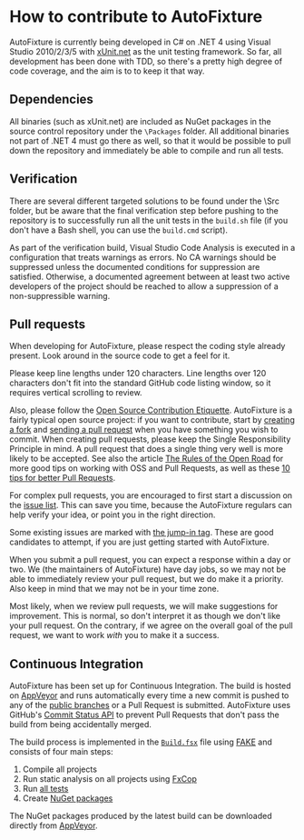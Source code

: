# How to contribute to AutoFixture

AutoFixture is currently being developed in C# on .NET 4 using Visual Studio 2010/2/3/5 with [xUnit.net](http://xunit.codeplex.com/) as the unit testing framework. So far, all development has been done with TDD, so there's a pretty high degree of code coverage, and the aim is to to keep it that way.

## Dependencies

All binaries (such as xUnit.net) are included as NuGet packages in the source control repository under the `\Packages` folder. All additional binaries not part of .NET 4 must go there as well, so that it would be possible to pull down the repository and immediately be able to compile and run all tests.

## Verification

There are several different targeted solutions to be found under the \Src folder, but be aware that the final verification step before pushing to the repository is to successfully run all the unit tests in the `build.sh` file (if you don't have a Bash shell, you can use the `build.cmd` script).

As part of the verification build, Visual Studio Code Analysis is executed in a configuration that treats warnings as errors. No CA warnings should be suppressed unless the documented conditions for suppression are satisfied. Otherwise, a documented agreement between at least two active developers of the project should be reached to allow a suppression of a non-suppressible warning.

## Pull requests ##

When developing for AutoFixture, please respect the coding style already present. Look around in the source code to get a feel for it.

Please keep line lengths under 120 characters. Line lengths over 120 characters don't fit into the standard GitHub code listing window, so it requires vertical scrolling to review.

Also, please follow the [Open Source Contribution Etiquette](http://tirania.org/blog/archive/2010/Dec-31.html). AutoFixture is a fairly typical open source project: if you want to contribute, start by [creating a fork](http://help.github.com/fork-a-repo/) and [sending a pull request](http://help.github.com/send-pull-requests/) when you have something you wish to commit. When creating pull requests, please keep the Single Responsibility Principle in mind. A pull request that does a single thing very well is more likely to be accepted. See also the article [The Rules of the Open Road](http://blog.half-ogre.com/posts/software/rules-of-the-open-road) for more good tips on working with OSS and Pull Requests, as well as these [10 tips for better Pull Requests](http://blog.ploeh.dk/2015/01/15/10-tips-for-better-pull-requests).

For complex pull requests, you are encouraged to first start a discussion on the [issue list](https://github.com/AutoFixture/AutoFixture/issues). This can save you time, because the AutoFixture regulars can help verify your idea, or point you in the right direction.

Some existing issues are marked with [the jump-in tag](http://nikcodes.com/2013/05/10/new-contributor-jump-in/). These are good candidates to attempt, if you are just getting started with AutoFixture.

When you submit a pull request, you can expect a response within a day or two. We (the maintainers of AutoFixture) have day jobs, so we may not be able to immediately review your pull request, but we do make it a priority. Also keep in mind that we may not be in your time zone.

Most likely, when we review pull requests, we will make suggestions for improvement. This is normal, so don't interpret it as though we don't like your pull request. On the contrary, if we agree on the overall goal of the pull request, we want to work *with* you to make it a success.

## Continuous Integration ##

AutoFixture has been set up for Continuous Integration. The build is hosted on [AppVeyor](https://ci.appveyor.com/project/AutoFixture/autofixture) and runs automatically every time a new commit is pushed to any of the [public branches](https://github.com/AutoFixture/AutoFixture/branches) or a Pull Request is submitted. AutoFixture uses GitHub's [Commit Status API](https://github.com/blog/1227-commit-status-api#pull-requests) to prevent Pull Requests that don't pass the build from being accidentally merged.

The build process is implemented in the [`Build.fsx`](https://github.com/AutoFixture/AutoFixture/blob/master/Build.fsx) file using [FAKE](http://fsharp.github.io/FAKE/) and consists of four main steps:

1. Compile all projects
2. Run static analysis on all projects using [FxCop](https://en.wikipedia.org/wiki/FxCop)
3. Run [all tests](https://ci.appveyor.com/project/AutoFixture/autofixture/build/tests)
4. Create [NuGet packages](https://ci.appveyor.com/project/AutoFixture/autofixture/build/artifacts)

The NuGet packages produced by the latest build can be downloaded directly from [AppVeyor](https://ci.appveyor.com/project/AutoFixture/autofixture/build/artifacts).

